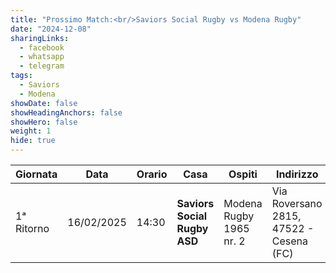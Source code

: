 ```yaml
---
title: "Prossimo Match:<br/>Saviors Social Rugby vs Modena Rugby"
date: "2024-12-08"
sharingLinks:
  - facebook
  - whatsapp
  - telegram
tags:
  - Saviors
  - Modena
showDate: false
showHeadingAnchors: false
showHero: false
weight: 1
hide: true
---
```


| Giornata   | Data       | Orario | Casa                         | Ospiti                  | Indirizzo                               |
| ---------- | ---------- | ------ | ---------------------------- | ----------------------- | --------------------------------------- |
| 1ᵃ Ritorno | 16/02/2025 | 14:30  | **Saviors Social Rugby ASD** | Modena Rugby 1965 nr. 2 | Via Roversano 2815, 47522 - Cesena (FC) |

<!-- ![](./featured.jpg) -->

<!-- ![](./team.jpg) -->
